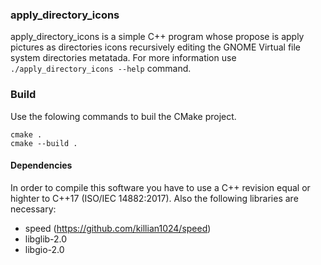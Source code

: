 ### apply_directory_icons ###

apply_directory_icons is a simple C++ program whose propose is apply pictures as directories icons 
recursively editing the GNOME Virtual file system directories metatada. For more information use 
`./apply_directory_icons --help` command.

### Build ###

Use the folowing commands to buil the CMake project.

    cmake .
    cmake --build .

#### Dependencies ####

In order to compile this software you have to use a C++ revision equal or highter to C++17 
(ISO/IEC 14882:2017). Also the following libraries are necessary:
- speed (https://github.com/killian1024/speed)
- libglib-2.0
- libgio-2.0
